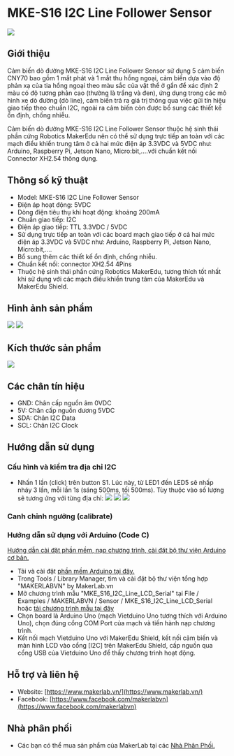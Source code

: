 # MKE-S16 I2C Line Follower Sensor

![](/image/tren_duoi.jpg)

## Giới thiệu

Cảm biến dò đường MKE-S16 I2C Line Follower Sensor sử dụng 5 cảm biến CNY70 bao gồm 1 mắt phát và 1 mắt thu hồng ngoại, cảm biến dựa vào độ phản xạ của tia hồng ngoại theo màu sắc của vật thể ở gần để xác định 2 màu có độ tương phản cao (thường là trắng và đen), ứng dụng trong các mô hình xe dò đường (dò line), cảm biến trả ra giá trị thông qua việc gửi tín hiệu giao tiếp theo chuẩn I2C, ngoài ra cảm biến còn được bổ sung các thiết kế ổn định, chống nhiễu.

Cảm biến dò đường MKE-S16 I2C Line Follower Sensor thuộc hệ sinh thái phần cứng Robotics MakerEdu nên có thể sử dụng trực tiếp an toàn với các mạch điều khiển trung tâm ở cả hai mức điện áp 3.3VDC và 5VDC như: Arduino, Raspberry Pi, Jetson Nano, Micro:bit,....với chuẩn kết nối Connector XH2.54 thông dụng.

## Thông số kỹ thuật

- Model: MKE-S16 I2C Line Follower Sensor
- Điện áp hoạt động: 5VDC
- Dòng điện tiêu thụ khi hoạt động: khoảng 200mA
- Chuẩn giao tiếp: I2C
- Điện áp giao tiếp: TTL 3.3VDC / 5VDC
- Sử dụng trực tiếp an toàn với các board mạch giao tiếp ở cả hai mức điện áp 3.3VDC và 5VDC như: Arduino, Raspberry Pi, Jetson Nano, Micro:bit,....
- Bổ sung thêm các thiết kế ổn định, chống nhiễu.
- Chuẩn kết nối: connector XH2.54 4Pins
- Thuộc hệ sinh thái phần cứng Robotics MakerEdu, tương thích tốt nhất khi sử dụng với các mạch điều khiển trung tâm của MakerEdu và MakerEdu Shield.

## Hình ảnh sản phẩm

![](/image/tren_nghieng.jpg)
![](/image/duoi_nghieng.jpg)

## Kích thước sản phẩm

![](/image/kich_thuoc.png)

## Các chân tín hiệu

- GND: Chân cấp nguồn âm 0VDC
- 5V: Chân cấp nguồn dương 5VDC
- SDA: Chân I2C Data
- SCL: Chân I2C Clock

## Hướng dẫn sử dụng

### Cấu hình và kiểm tra địa chỉ I2C
- Nhấn 1 lần (click) trên button S1. Lúc này, từ LED1 đến LED5 sẽ nhấp nháy 3 lần, mỗi lần 1s (sáng 500ms, tối 500ms). Tùy thuộc vào số lượng sẽ tương ứng với từng địa chỉ:
![](/image/i2c_address_table.png)
![](/image/i2c_address_table2.png)
![](/image/i2c_address_table3.png)
### Canh chỉnh ngưỡng (calibrate)


### Hướng dẫn sử dụng với Arduino (Code C)

[Hướng dẫn cài đặt phần mềm, nạp chương trình, cài đặt bộ thư viện Arduino cơ bản.](https://github.com/makerlabvn/Arduino-Vietduino)

- Tải và cài đặt [phần mềm Arduino tại đây.](https://www.arduino.cc/en/software)
- Trong Tools / Library Manager, tìm và cài đặt bộ thư viện tổng hợp "MAKERLABVN" by MakerLab.vn
- Mở chương trình mẫu "MKE_S16_I2C_Line_LCD_Serial" tại File / Examples / MAKERLABVN / Sensor / MKE_S16_I2C_Line_LCD_Serial hoặc [tải chương trình mẫu tại đây](/arduino)
- Chọn board là Arduino Uno (mạch Vietduino Uno tương thích với Arduino Uno), chọn đúng cổng COM Port của mạch và tiến hành nạp chương trình.
- Kết nối mạch Vietduino Uno với MakerEdu Shield, kết nối cảm biến và màn hình LCD vào cổng [I2C] trên MakerEdu Shield, cấp nguồn qua cổng USB của Vietduino Uno để thấy chương trình hoạt động.

## Hỗ trợ và liên hệ

- Website: [https://www.makerlab.vn/](https://www.makerlab.vn/)
- Facebook: [https://www.facebook.com/makerlabvn](https://www.facebook.com/makerlabvn)

## Nhà phân phối

- Các bạn có thể mua sản phẩm của MakerLab tại các [Nhà Phân Phối.](https://www.makerlab.vn/distributor/)
